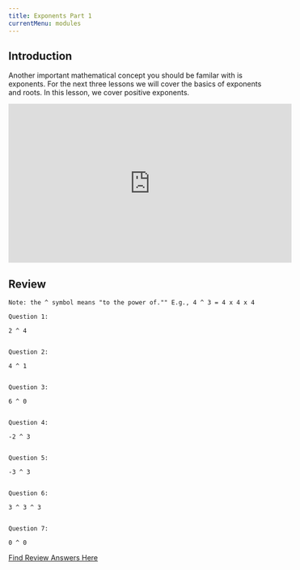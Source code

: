 ```yaml
---
title: Exponents Part 1
currentMenu: modules
---
```


## Introduction  

Another important mathematical concept you should be familar with is exponents. For the next three lessons we will cover the basics of exponents and roots. In this lesson, we cover positive exponents.  

<div class="youtube-wrapper"><iframe width="560" height="315" src="https://www.youtube.com/embed/8htcZca0JIA?list=PL238F98B2C6422A95" frameborder="0" allowfullscreen></iframe></div>

## Review  

```nohighlight
Note: the ^ symbol means "to the power of."" E.g., 4 ^ 3 = 4 x 4 x 4   

Question 1:

2 ^ 4
 

Question 2:

4 ^ 1

 
Question 3:

6 ^ 0

 
Question 4:

-2 ^ 3

 
Question 5:

-3 ^ 3

 
Question 6:

3 ^ 3 ^ 3

 
Question 7:

0 ^ 0
```
[Find Review Answers Here](../../ANSWERS.md)